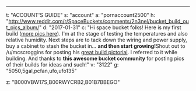 ---
t: "ACCOUNT'S GUIDE"
s: "account"
a: "pornaccount2500"
h: "http://www.reddit.com/r/SpaceBuckets/comments/2n3nel/bucket_build_out_pics_album/"
d: "2017-01-31"
c: "Hi space bucket folks! Here is my first build (<a href='http://www.reddit.com/r/SpaceBuckets/comments/2n3nel/bucket_build_out_pics_album/'>more pics here</a>). I'm at the stage of testing the temperatures and also relative humidity. Next steps are to tack down the wiring and power supply, buy a cabinet to stash the bucket in... <strong>and then start growing!</strong>Shout out to /u/mcscroggins for posting his <a href='http://www.reddit.com/r/SpaceBuckets/comments/1t590b/complete_build_guide_for_a_blackout_space_bucket/'>great build pictorial</a>. I referred to it while building. And thanks to <strong>this awesome bucket community</strong> for posting pics of their builds for ideas and such!"
v: "3122"
g: "5050,5gal,pcfan,ufo,ufo135"

z: "B000VBW17S,B00RWYCRB2,B01B7BBEGO"
